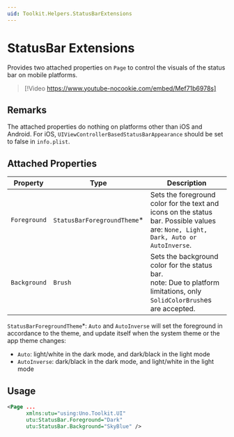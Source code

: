 ```yaml
---
uid: Toolkit.Helpers.StatusBarExtensions
---
```


# StatusBar Extensions

Provides two attached properties on `Page` to control the visuals of the status bar on mobile platforms.

> [!Video https://www.youtube-nocookie.com/embed/Mef71b6978s]

## Remarks

The attached properties do nothing on platforms other than iOS and Android.
For iOS, `UIViewControllerBasedStatusBarAppearance` should be set to false in `info.plist`.

## Attached Properties

| Property     | Type                         | Description                                                                                                                        |
|--------------|------------------------------|------------------------------------------------------------------------------------------------------------------------------------|
| `Foreground` | `StatusBarForegroundTheme`\* | Sets the foreground color for the text and icons on the status bar. Possible values are: `None, Light, Dark, Auto or AutoInverse`. |
| `Background` | `Brush`                      | Sets the background color for the status bar. <br/> note: Due to platform limitations, only `SolidColorBrush`es are accepted.      |

`StatusBarForegroundTheme`\*: `Auto` and `AutoInverse` will set the foreground in accordance to the theme, and update itself when the system theme or the app theme changes:

- `Auto`: light/white in the dark mode, and dark/black in the light mode
- `AutoInverse`: dark/black in the dark mode, and light/white in the light mode

## Usage

```xml
<Page ...
      xmlns:utu="using:Uno.Toolkit.UI"
      utu:StatusBar.Foreground="Dark"
      utu:StatusBar.Background="SkyBlue" />
```
